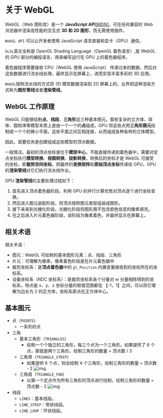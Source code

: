 # 关于 WebGL

WebGL（Web 图形库）是一个 **JavaScript API**[[MDN]](https://developer.mozilla.org/zh-CN/docs/Web/API/WebGL_API)，可在任何兼容的 Web 浏览器中渲染高性能的交互式 **3D 和 2D 图形**，而无需使用插件。

`WebGL API` 可以让开发者使用 JavaScript 语言直接和显卡（GPU）通信。

`GLSL`英文全称是 OpenGL Shading Language（OpenGL 着色语言）,是 WebGL 的 GPU 部分的编程语言，用来编写运行在 GPU 上的着色器程序。

着色器程序需要接收 CPU（WebGL 使用 JavaScript） 传递过来的数据，然后对这些数据进行流水线处理，最终显示在屏幕上，进而实现丰富多彩的 3D 应用。

`WebGL`按照流水线的方式将 3D 模型数据渲染到 2D 屏幕上的，业界把这种渲染方式称为**图形管线**或者**渲染管线**。

## WebGL 工作原理

WebGL 只能够绘制**点**、**线段**、**三角形**这三种基本图元。那些复杂的立方体、球体、圆柱体等模型本质上是由一个一个的**点**组成，GPU 将这些点用**三角形图元**绘制成一个个的微小平面，这些平面之间互相连接，从而组成各种各样的立体模型。

因此，首要任务是创建组成这些模型的顶点数据。

一般情况，最初的顶点坐标是位于**模型中心**，不能直接传递到着色器中，需要对定点坐标执行**模型转换**、**视图转换**、**投影转换**，转换后的坐标才是 WebGL 可接受的坐标，即**裁剪空间坐标**。把最终的**变换矩阵**和**原始顶点坐标**传递给 GPU，GPU 的**渲染管线**对它们执行流水线作业。

GPU **渲染管线**的主要处理过程如下：

1. 首先进入顶点着色器阶段，利用 GPU 的并行计算优势对顶点逐个进行坐标变换。
2. 然后进入图元装配阶段，将顶点按照图元类型组装成图形。
3. 接下来来到光栅化阶段，光栅化阶段将图形用不包含颜色信息的像素填充。
4. 在之后进入片元着色器阶段，该阶段为像素着色，并最终显示在屏幕上。

<image-box src="http://assets.yomuki.com/md/GPU%E6%B8%B2%E6%9F%93%E7%AE%A1%E7%BA%BF.png" />

## 相关术语

相关术语：

- 图元：WebGL 可绘制的基本图形元素：点、线段、三角形
- 片元：可理解为像素，像素着色阶段是在片元着色器中
- 裁剪坐标系：是**顶点着色器**中的 `gl_Position` 内置变量接收到的坐标所在的坐标系。
- 设备坐标系（NDC 坐标系）：是裁剪坐标系各个分量对 w 分量相除得到的坐标系，特点是 x、y、z 坐标分量的取值范围都在 【-1，1】之间，可以将它理解为边长为 2 的正方体，坐标系原点在正方体中心。

## 基本图元

- 点（`POINTS`）
  - 一系列的点
- 三角
  - 基本三角形（`TRIANGLES`）
    - 绘制一个个独立的三角形，每三个点为一个三角形。如果提供了 6 个点，那就是两个三角形。绘制三角形的数量 = 顶点数 / 3
  - 三角带（`TRIANGLE_STRIP`）
    - 如果提供 6 个点，则会绘制 4 个三角形，绘制三角形的数量 = 顶点数 - 2
      ![img](https://p1-jj.byteimg.com/tos-cn-i-t2oaga2asx/gold-user-assets/2019/1/22/16875b8e51710e48~tplv-t2oaga2asx-zoom-in-crop-mark:3024:0:0:0.awebp)
  - 三角扇（`TRIANGLE_FAN`）
    - 以第一个定点作为所有三角形的顶点进行绘制，绘制三角形的数量 = 顶点数 - 2
      ![img](https://p1-jj.byteimg.com/tos-cn-i-t2oaga2asx/gold-user-assets/2018/9/5/165a8dc2bb044266~tplv-t2oaga2asx-zoom-in-crop-mark:3024:0:0:0.awebp)
- 线段
  - `LINES`：基本线段。
  - `LINE_STRIP`：带状线段。
  - `LINE_LOOP`：环状线段。
